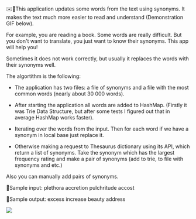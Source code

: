 ✉️📖This application updates some words from the text using synonyms. It makes the text much more easier to read and understand (Demonstration GIF below).

For example, you are reading a book. Some words are really difficult. But you don't want to translate, you just want to know
their synonyms. This app will help you!

Sometimes it does not work correctly, but usually it replaces the words with their synonyms well.

The algortithm is the following:

 - The application has two files: a file of synonyms and a file with the most common words (nearly about 30 000 words).
  
 - After starting the application all words are added to HashMap. (Firstly it was Trie Data Structure, but after some tests I figured out that in average HashMap works faster).

 - Iterating over the words from the input. Then for each word if we have a synonym in local base just replace it. 
  
 - Otherwise making a request to Thesaurus dictionary using its API, which return a list of synonyms. Take the synonym which has the largest frequency rating and make a pair of synonyms (add to trie, to file with synonyms and etc.)
 
Also you can manually add pairs of synonyms.


📝Sample input:
  plethora
  accretion
  pulchritude
  accost
  
📝Sample output:
  excess
  increase
  beauty
  address
  
![](https://github.com/YuryBandarchuk16/EasyText/blob/master/demonstration.gif)
